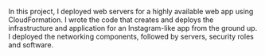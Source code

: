 In this project, I deployed web servers for a highly available web app using CloudFormation. I wrote the code that creates and deploys the infrastructure and application for an Instagram-like app from the ground up. I deployed the networking components, followed by servers, security roles and software. 

